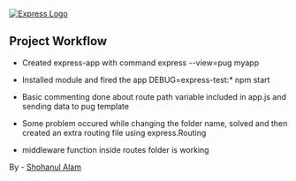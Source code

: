 [![Express Logo](https://i.cloudup.com/zfY6lL7eFa-3000x3000.png)](http://expressjs.com/)

## Project Workflow

- Created express-app with command 
	express --view=pug myapp

- Installed module and fired the app
	DEBUG=express-test:* npm start

- Basic commenting done about route path variable included in app.js and sending data to pug template

- Some problem occured while changing the folder name, solved and then created an extra routing file using express.Routing

- middleware function inside routes folder is working

By - [Shohanul Alam](https://github.com/Shohan494)